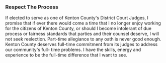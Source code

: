 ### Respect The Process

If elected to serve as one of Kenton County's District Court Judges, I promise that if ever there would come a time that I no longer enjoy working for the citizens of Kenton County, or should I become intolerant of due process or fairness standards that parties and their counsel deserve, I will not seek reelection.  Part-time allegiance to any oath is never good enough.  Kenton County deserves full-time commitment from its judges to address our community's full- time problems.  I have the skills, energy and experience to be the full-time difference that I want to see.